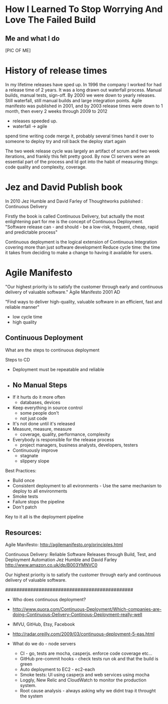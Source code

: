 # How I Learned To Stop Worrying And Love The Failed Build

## Me and what I do
[PIC OF ME]


# History of release times
In my lifetime releases have sped up. 
In 1996 the company I worked for had a release time of 2 years. 
It was a long drawn out waterfall process. Manual builds, manual tests, sign-off.
By 2000 we were down to yearly releases. Still waterfall, still manual builds and large integration points.
Agile manifesto was published in 2001, and by 2003 release times were down to 1 month, then every 2 weeks through 2009 to 2012

- releases speeded up.
- waterfall -> agile

spend time writing code
merge it, probably several times
hand it over to someone to deploy
try and roll back the deploy
start again


The two week release cycle was largely an artifact of scrum and two week iterations, and frankly this felt pretty good. 
By now CI servers were an essential part of the process and Id got into the habit of measuring things: code quality and complexity, coverage.

# Jez and David Publish book
In 2010 Jez Humble and David Farley of Thoughtworks published : Continuous Delivery

Firstly the book is called Continuous Delivery, but actually the most enlightening part for me is the concept of Continuous Deployment.
"Software release can - and should - be a low-risk, frequent, cheap, rapid and predictable process"

Continuous deployment is the logical extension of Continuous Integration covering more than just software development
Reduce cycle time: the time it takes from deciding to make a change to having it available for users.

# Agile Manifesto
"Our highest priority is to satisfy the customer through early and continuous delivery of valuable software."
Agile Manifesto 2001 AD

"Find ways to deliver high-quality, valuable software in an efficient, fast and reliable manner"
- low cycle time
- high quality

## Continuous Deployment 
What are the steps to continuous deployment

Steps to CD
- Deployment must be repeatable and reliable
- No Manual Steps
  - 
- If it hurts do it more often
  - databases, devices
- Keep everything in source control
  - some people don't 
  - not just code
- It's not done until it's released
- Measure, measure, measure
  - coverage, quality, performance, complexity
- Everybody is responsible for the release process
  - project managers, business analysts, developers, testers
- Continuously improve
  - stagnate
  - slippery slope


Best Practices:
- Build once
- Consistent deployment to all evironments - Use the same mechanism to deploy to all environments
- Smoke tests
- Failure stops the pipeline
- Don't patch

 Key to it all is the deployment pipeline




## Resources:
Agile Manifesto:
http://agilemanifesto.org/principles.html

Continuous Delivery: Reliable Software Releases through Build, Test, and Deployment Automation
Jez Humble and David Farley
http://www.amazon.co.uk/dp/B003YMNVC0



Our highest priority is to satisfy the customer
through early and continuous delivery
of valuable software.












##############################################

- Who does continuous deployment?
 - http://www.quora.com/Continuous-Deployment/Which-companies-are-doing-Continuous-Delivery-Continous-Deployment-really-well
 - IMVU, GitHub, Etsy, Facebook

 - http://radar.oreilly.com/2009/03/continuous-deployment-5-eas.html

- What do we do - node servers
  - CI - go, tests are mocha, casperjs. enforce code coverage etc...
  - GitHub pre-commit hooks - check tests run ok and that the build is green
  - Auto deployment to EC2 - ec2-each
  - Smoke tests: UI using casperjs and web services using mocha
  - Loggly, New Relic and CloudWatch to monitor the production system.
  - Root cause analysis - always asking why we didnt trap it throught the system

